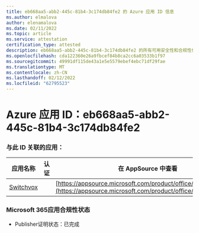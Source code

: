 ```yaml
---
title: eb668aa5-abb2-445c-81b4-3c174db84fe2 的 Azure 应用 ID 信息
ms.author: elmalova
author: elenamalova
ms.date: 02/11/2022
ms.topic: article
ms.service: attestation
certification_type: attested
description: eb668aa5-abb2-445c-81b4-3c174db84fe2 的所有可用安全性和合规性信息。
ms.openlocfilehash: cda122360e26a9fbcef84b8ca2cc6a03533b1f97
ms.sourcegitcommit: 49991df115de43a1e5e5579ebef4ebc71df29fae
ms.translationtype: MT
ms.contentlocale: zh-CN
ms.lasthandoff: 02/12/2022
ms.locfileid: "62795523"
---
```

# <a name="azure-app-id-eb668aa5-abb2-445c-81b4-3c174db84fe2"></a>Azure 应用 ID：eb668aa5-abb2-445c-81b4-3c174db84fe2


### <a name="apps-associated-with-this-id"></a>与此 ID 关联的应用：
| **应用名称** | **认证** | **在 AppSource 中查看** |
|--------------|---------------|-----------------------|
| [Switchvox](https://docs.microsoft.com/microsoft-365-app-certification/forward/WA200001535) |  | [https://appsource.microsoft.com/product/office/WA200001535](https://appsource.microsoft.com/product/office/WA200001535) |

### <a name="microsoft-365-app-compliance-status"></a>Microsoft 365应用合规性状态
- Publisher证明状态：已完成
